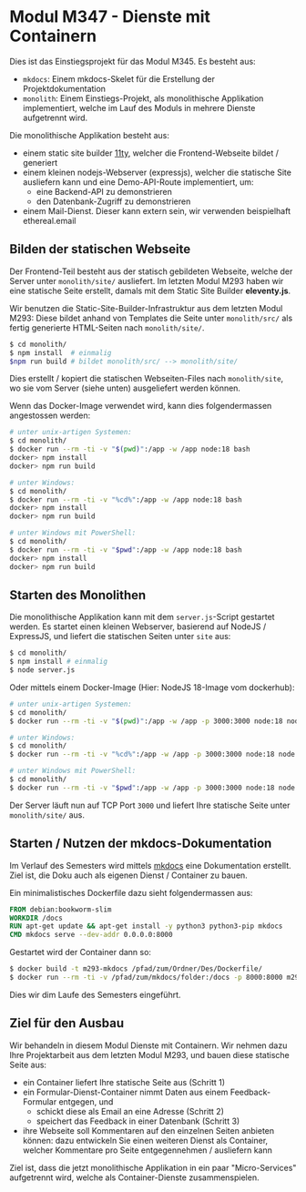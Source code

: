 # Modul M347 - Dienste mit Containern

Dies ist das Einstiegsprojekt für das Modul M345. Es besteht aus:

* `mkdocs`: Einem mkdocs-Skelet für die Erstellung der Projektdokumentation
* `monolith`: Einem Einstiegs-Projekt, als monolithische Applikation implementiert,
	welche im Lauf des Moduls in mehrere Dienste aufgetrennt wird.


Die monolithische Applikation besteht aus:

* einem static site builder [11ty](https://www.11ty.dev/), welcher die Frontend-Webseite bildet / generiert
* einem kleinen nodejs-Webserver (expressjs), welcher die statische Site ausliefern kann 
  und eine Demo-API-Route implementiert, um:
  * eine Backend-API zu demonstrieren
  * den Datenbank-Zugriff zu demonstrieren
* einem Mail-Dienst. Dieser kann extern sein, wir verwenden beispielhaft ethereal.email

## Bilden der statischen Webseite

Der Frontend-Teil besteht aus der statisch gebildeten Webseite, welche der Server
unter `monolith/site/` ausliefert. Im letzten Modul M293 haben wir eine statische
Seite erstellt, damals mit dem Static Site Builder **eleventy.js**.

Wir benutzen die Static-Site-Builder-Infrastruktur aus dem letzten Modul M293:
Diese bildet anhand von Templates die Seite unter `monolith/src/` als
fertig generierte HTML-Seiten nach `monolith/site/`.

```sh
$ cd monolith/
$ npm install  # einmalig
$npm run build # bildet monolith/src/ --> monolith/site/
```

Dies erstellt / kopiert die statischen Webseiten-Files nach `monolith/site`,
wo sie vom Server (siehe unten) ausgeliefert werden können.

Wenn das Docker-Image verwendet wird, kann dies folgendermassen angestossen werden:


```sh
# unter unix-artigen Systemen:
$ cd monolith/
$ docker run --rm -ti -v "$(pwd)":/app -w /app node:18 bash
docker> npm install
docker> npm run build

# unter Windows:
$ cd monolith/
$ docker run --rm -ti -v "%cd%":/app -w /app node:18 bash
docker> npm install
docker> npm run build

# unter Windows mit PowerShell:
$ cd monolith/
$ docker run --rm -ti -v "$pwd":/app -w /app node:18 bash
docker> npm install
docker> npm run build
```


## Starten des Monolithen

Die monolithische Applikation kann mit dem `server.js`-Script gestartet werden. Es startet einen
kleinen Webserver, basierend auf NodeJS / ExpressJS, und liefert die statischen Seiten unter `site` aus:

```sh
$ cd monolith/
$ npm install # einmalig
$ node server.js
```

Oder mittels einem Docker-Image (Hier: NodeJS 18-Image vom dockerhub):

```sh
# unter unix-artigen Systemen:
$ cd monolith/
$ docker run --rm -ti -v "$(pwd)":/app -w /app -p 3000:3000 node:18 node server.js

# unter Windows:
$ cd monolith/
$ docker run --rm -ti -v "%cd%":/app -w /app -p 3000:3000 node:18 node server.js

# unter Windows mit PowerShell:
$ cd monolith/
$ docker run --rm -ti -v "$pwd":/app -w /app -p 3000:3000 node:18 node server.js
```

Der Server läuft nun auf TCP Port `3000` und liefert Ihre statische Seite unter `monolith/site/` aus.

## Starten / Nutzen der mkdocs-Dokumentation

Im Verlauf des Semesters wird mittels [mkdocs](https://www.mkdocs.org/) eine Dokumentation erstellt. Ziel ist, die
Doku auch als eigenen Dienst / Container zu bauen.

Ein minimalistisches Dockerfile dazu sieht folgendermassen aus:

```Dockerfile
FROM debian:bookworm-slim
WORKDIR /docs
RUN apt-get update && apt-get install -y python3 python3-pip mkdocs
CMD mkdocs serve --dev-addr 0.0.0.0:8000
```

Gestartet wird der Container dann so:

```sh
$ docker build -t m293-mkdocs /pfad/zum/Ordner/Des/Dockerfile/
$ docker run --rm -ti -v /pfad/zum/mkdocs/folder:/docs -p 8000:8000 m293-mkdocs
```

Dies wir dim Laufe des Semesters eingeführt.

## Ziel für den Ausbau

Wir behandeln in diesem Modul Dienste mit Containern. Wir nehmen dazu Ihre Projektarbeit aus dem letzten Modul M293,
und bauen diese statische Seite aus:

* ein Container liefert Ihre statische Seite aus (Schritt 1)
* ein Formular-Dienst-Container nimmt Daten aus einem Feedback-Formular entgegen, und
  * schickt diese als Email an eine Adresse (Schritt 2)
  * speichert das Feedback in einer Datenbank (Schritt 3)
* ihre Webseite soll Kommentaren auf den einzelnen Seiten anbieten können: dazu
	entwickeln Sie einen weiteren Dienst als Container, welcher Kommentare pro Seite entgegennehmen / ausliefern kann

Ziel ist, dass die jetzt monolithische Applikation in ein paar "Micro-Services" aufgetrennt wird, welche
als Container-Dienste zusammenspielen.
